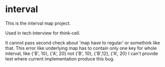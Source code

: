 # interval

This is the interval map project.

Used in tech interview for think-cell.

It cannot pass second check about 'map have to regular' or somethink like that. This error like underlying map has to contain only one key for whole interval, like {'B', 10}, {'A', 20} not {'B', 10}, {'B',12}, {'A', 20}
I can't provide test where current implementation produce this bug.


